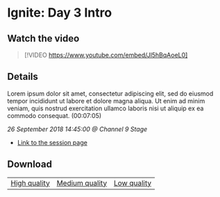 # Ignite: Day 3 Intro

## Watch the video
> [!VIDEO https://www.youtube.com/embed/Jl5hBqAoeL0]

## Details

Lorem ipsum dolor sit amet, consectetur adipiscing elit, sed do eiusmod tempor incididunt ut labore et dolore magna aliqua. Ut enim ad minim veniam, quis nostrud exercitation ullamco laboris nisi ut aliquip ex ea commodo consequat. (00:07:05)

*26 September 2018 14:45:00 @ Channel 9 Stage*

- [Link to the session page](https://channel9.msdn.com/Events/Ignite/2018/Ignite-Day-3-Intro)

## Download

||||
|:--:|:----:|:-:|
|[High quality](https://sec.ch9.ms/ch9/1334/9230754f-eb2d-4455-9376-e57c48cb1334/ch9d3intro_high.mp4)|[Medium quality](https://sec.ch9.ms/ch9/1334/9230754f-eb2d-4455-9376-e57c48cb1334/ch9d3intro_mid.mp4)|[Low quality](https://sec.ch9.ms/ch9/1334/9230754f-eb2d-4455-9376-e57c48cb1334/ch9d3intro.mp4)